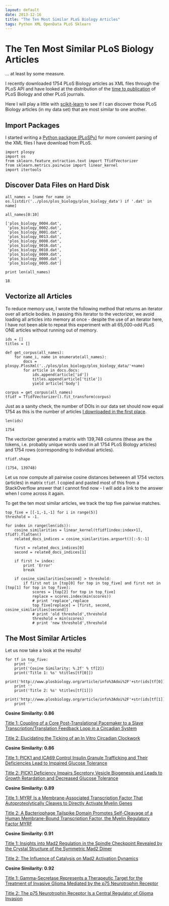 ```yaml
---
layout: default
date: 2013-12-16
title: "The Ten Most Similar PLoS Biology Articles"
tags: Python XML OpenData PLoS Sklearn
---
```


# The Ten Most Similar PLoS Biology Articles

... at least by some measure.

I recently downloaded 1754 PLoS Biology articles as XML files through the PLoS
API
and have looked at the distribution of the [time to
publication](http://georg.io/2013/10/PLoS_Time_to_Publication/)
of PLoS Biology and other PLoS journals.

Here I will play a little with [scikit-learn](http://scikit-learn.org/stable/)
to see if I can discover those
PLoS Biology articles (in my data set) that are most similar to one another.

## Import Packages

I started writing a [Python package
(PLoSPy)](https://github.com/waltherg/PLoSPy) for more convient parsing
of the XML files I have download from PLoS.

    import plospy
    import os
    from sklearn.feature_extraction.text import TfidfVectorizer
    from sklearn.metrics.pairwise import linear_kernel
    import itertools

## Discover Data Files on Hard Disk

    all_names = [name for name in os.listdir('../plos/plos_biology/plos_biology_data') if '.dat' in name]

    all_names[0:10]

    ['plos_biology_0004.dat',
     'plos_biology_0002.dat',
     'plos_biology_0001.dat',
     'plos_biology_0013.dat',
     'plos_biology_0008.dat',
     'plos_biology_0016.dat',
     'plos_biology_0010.dat',
     'plos_biology_0009.dat',
     'plos_biology_0000.dat',
     'plos_biology_0005.dat']

    print len(all_names)

    18

## Vectorize all Articles

To reduce memory use, I wrote the following method that returns an iterator over
all article bodies.
In passing this iterator to the vectorizer, we avoid loading all articles into
memory at once - despite
the use of an iterator here, I have not been able to repeat this experiment with
all 65,000-odd PLoS ONE
articles without running out of memory.

    ids = []
    titles = []
    
    def get_corpus(all_names):
        for name_i, name in enumerate(all_names):
            docs = plospy.PlosXml('../plos/plos_biology/plos_biology_data/'+name)
            for article in docs.docs:
                ids.append(article['id'])
                titles.append(article['title'])
                yield article['body']

    corpus = get_corpus(all_names)
    tfidf = TfidfVectorizer().fit_transform(corpus)

Just as a sanity check, the number of DOIs in our data set should now equal 1754
as this is the number
of articles [I downloaded in the first
place](http://georg.io/2013/10/PLoS_Time_to_Publication).

    len(ids)

    1754

The vectorizer generated a matrix with 139,748 columns (these are the tokens,
i.e. probably unique words used in
all 1754 PLoS Biology articles) and 1754 rows (corresponding to individual
articles).

    tfidf.shape

    (1754, 139748)

Let us now compute all pairwise cosine distances betweeen all 1754 vectors
(articles) in matrix `tfidf`.
I copied and pasted most of this from a StackOverflow answer that I cannot find
now - I will
add a link to the answer when I come across it again.

To get the ten most similar articles, we track the top five pairwise matches.

    top_five = [[-1,-1,-1] for i in range(5)]
    threshold = -1.
    
    for index in range(len(ids)):
        cosine_similarities = linear_kernel(tfidf[index:index+1], tfidf).flatten()
        related_docs_indices = cosine_similarities.argsort()[:-5:-1]
        
        first = related_docs_indices[0]
        second = related_docs_indices[1]
        
        if first != index:
            print 'Error'
            break
    
        if cosine_similarities[second] > threshold:
            if first not in [top[0] for top in top_five] and first not in [top[1] for top in top_five]:
                scores = [top[2] for top in top_five]
                replace = scores.index(min(scores))
                # print 'replace',replace
                top_five[replace] = [first, second, cosine_similarities[second]]
                # print 'old threshold',threshold
                threshold = min(scores)
                # print 'new threshold',threshold

## The Most Similar Articles

Let us now take a look at the results!

    for tf in top_five:
        print ''
        print('Cosine Similarity: %.2f' % tf[2])
        print('Title 1: %s' %titles[tf[0]])
        print('http://www.plosbiology.org/article/info%3Adoi%2F'+str(ids[tf[0]]))
        print ''
        print('Title 2: %s' %titles[tf[1]])
        print('http://www.plosbiology.org/article/info%3Adoi%2F'+str(ids[tf[1]]))
        print ''

    
**Cosine Similarity: 0.86**

[Title 1: Coupling of a Core Post-Translational Pacemaker to a Slave Transcription/Translation Feedback Loop in a Circadian System](http://www.plosbiology.org/article/info%3Adoi%2F10.1371/journal.pbio.1000394)
    
[Title 2: Elucidating the Ticking of an In Vitro Circadian Clockwork](http://www.plosbiology.org/article/info%3Adoi%2F10.1371/journal.pbio.0050093)
    
    
**Cosine Similarity: 0.86**

[Title 1: PICK1 and ICA69 Control Insulin Granule Trafficking and Their Deficiencies Lead to Impaired Glucose Tolerance](http://www.plosbiology.org/article/info%3Adoi%2F10.1371/journal.pbio.1001541)
    
[Title 2: PICK1 Deficiency Impairs Secretory Vesicle Biogenesis and Leads to Growth Retardation and Decreased Glucose Tolerance](http://www.plosbiology.org/article/info%3Adoi%2F10.1371/journal.pbio.1001542)


**Cosine Similarity: 0.89**

[Title 1: MYRF Is a Membrane-Associated Transcription Factor That Autoproteolytically Cleaves to Directly Activate Myelin Genes](http://www.plosbiology.org/article/info%3Adoi%2F10.1371/journal.pbio.1001625)
    
[Title 2: A Bacteriophage Tailspike Domain Promotes Self-Cleavage of a Human Membrane-Bound Transcription Factor, the Myelin Regulatory Factor MYRF](http://www.plosbiology.org/article/info%3Adoi%2F10.1371/journal.pbio.1001624)
    
    
**Cosine Similarity: 0.91**

[Title 1: Insights into Mad2 Regulation in the Spindle Checkpoint Revealed by the Crystal Structure of the Symmetric Mad2 Dimer](http://www.plosbiology.org/article/info%3Adoi%2F10.1371/journal.pbio.0060050)
    
[Title 2: The Influence of Catalysis on Mad2 Activation Dynamics](http://www.plosbiology.org/article/info%3Adoi%2F10.1371/journal.pbio.1000010)

    
**Cosine Similarity: 0.92**

[Title 1: Gamma-Secretase Represents a Therapeutic Target for the Treatment of Invasive Glioma Mediated by the p75 Neurotrophin Receptor](http://www.plosbiology.org/article/info%3Adoi%2F10.1371/journal.pbio.0060289)
    
[Title 2: The p75 Neurotrophin Receptor Is a Central Regulator of Glioma Invasion](http://www.plosbiology.org/article/info%3Adoi%2F10.1371/journal.pbio.0050212)
